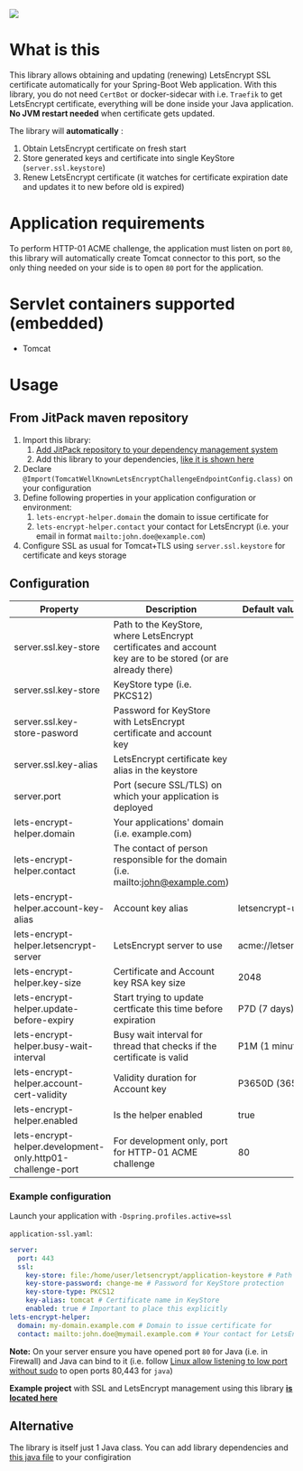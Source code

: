 [![](https://jitpack.io/v/valb3r/letsencrypt-helper.svg)](https://jitpack.io/#valb3r/letsencrypt-helper)

# What is this

This library allows obtaining and updating (renewing) LetsEncrypt SSL certificate automatically for your Spring-Boot Web application.
With this library, you do not need `CertBot` or docker-sidecar with i.e. `Traefik` to get LetsEncrypt certificate,
everything will be done inside your Java application. **No JVM restart needed** when certificate gets updated.

The library will **automatically**  :
1. Obtain LetsEncrypt certificate on fresh start
2. Store generated keys and certificate into single KeyStore (`server.ssl.keystore`)
3. Renew LetsEncrypt certificate (it watches for certificate expiration date and updates it to new before old is expired)

# Application requirements

To perform HTTP-01 ACME challenge, the application must listen on port `80`, this library will automatically create
Tomcat connector to this port, so the only thing needed on your side is to open `80` port for the application.

# Servlet containers supported (embedded)

 - Tomcat
 
# Usage

## From JitPack maven repository

1. Import this library:
    1. [Add JitPack repository to your dependency management system](https://jitpack.io/)
    2. Add this library to your dependencies, [like it is shown here](https://jitpack.io/#valb3r/letsencrypt-helper/0.1.4.1)
2. Declare `@Import(TomcatWellKnownLetsEncryptChallengeEndpointConfig.class)` on your configuration
3. Define following properties in your application configuration or environment:
    1. `lets-encrypt-helper.domain` the domain to issue certificate for
    2. `lets-encrypt-helper.contact` your contact for LetsEncrypt (i.e. your email in format `mailto:john.doe@example.com`)
4. Configure SSL as usual for Tomcat+TLS using `server.ssl.keystore` for certificate and keys storage


## Configuration


| Property                                                   | Description                                                                                                  | Default value, if any  |
|------------------------------------------------------------|--------------------------------------------------------------------------------------------------------------|------------------------|
| server.ssl.key-store                                       | Path to the KeyStore, where LetsEncrypt certificates and account key are to be stored (or are already there) |                        |
| server.ssl.key-store                                       | KeyStore type (i.e. PKCS12)                                                                                  |                        |
| server.ssl.key-store-pasword                               | Password for KeyStore with LetsEncrypt certificate and account key                                           |                        |
| server.ssl.key-alias                                       | LetsEncrypt certificate key alias in the keystore                                                            |                        |
| server.port                                                | Port (secure SSL/TLS) on which your application is deployed                                                  |                        |
| lets-encrypt-helper.domain                                 | Your applications' domain (i.e. example.com)                                                                 |                        |
| lets-encrypt-helper.contact                                | The contact of person responsible for the domain (i.e. mailto:john@example.com)                              |                        |
| lets-encrypt-helper.account-key-alias                      | Account key alias                                                                                            | letsencrypt-user       |
| lets-encrypt-helper.letsencrypt-server                     | LetsEncrypt server to use                                                                                    | acme://letsencrypt.org |
| lets-encrypt-helper.key-size                               | Certificate and Account key RSA key size                                                                     | 2048                   |
| lets-encrypt-helper.update-before-expiry                   | Start trying to update certficate this time before expiration                                                | P7D (7 days)           |
| lets-encrypt-helper.busy-wait-interval                     | Busy wait interval for thread that checks if the certificate is valid                                        | P1M (1 minute)         |
| lets-encrypt-helper.account-cert-validity                  | Validity duration for Account key                                                                            | P3650D (3650 days)     |
| lets-encrypt-helper.enabled                                | Is the helper enabled                                                                                        | true                   |
| lets-encrypt-helper.development-only.http01-challenge-port | For development only, port for HTTP-01 ACME challenge                                                        | 80                     |


### Example configuration

Launch your application with `-Dspring.profiles.active=ssl`

`application-ssl.yaml`:
```yaml
server:
  port: 443
  ssl:
    key-store: file:/home/user/letsencrypt/application-keystore # Path to KeyStore with certificates and keys
    key-store-password: change-me # Password for KeyStore protection
    key-store-type: PKCS12
    key-alias: tomcat # Certificate name in KeyStore
    enabled: true # Important to place this explicitly
lets-encrypt-helper:
  domain: my-domain.example.com # Domain to issue certificate for
  contact: mailto:john.doe@mymail.example.com # Your contact for LetsEncrypt
```

**Note:** On your server ensure you have opened port `80` for Java (i.e. in Firewall) and Java can bind to it (i.e. follow [Linux allow listening to low port without sudo](https://superuser.com/a/892391) to open ports 80,443 for `java`)

**Example project** with SSL and LetsEncrypt management using this library **[is located here](example)**

## Alternative

The library is itself just 1 Java class. You can add library dependencies and 
[this java file](https://github.com/valb3r/letsencrypt-helper/blob/master/src/main/java/com/github/valb3r/letsencrypthelper/TomcatWellKnownLetsEncryptChallengeEndpointConfig.java)
to your configiration
